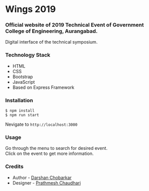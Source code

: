 # Wings 2019
### Official website of 2019 Technical Event of Government College of Engineering, Aurangabad.
  Digital interface of the technical symposium.  
  
### Technology Stack
 * HTML  
 * CSS  
 * Bootstrap  
 * JavaScript  
 * Based on Express Framework
  
### Installation
    $ npm install
    $ npm run start
  
  Nevigate to `http://localhost:3000`  
  
### Usage
  Go through the menu to search for desired event.  
  Click on the event to get more information.
  
### Credits  
* Author - [Darshan Chobarkar](https://www.linkedin.com/in/dchobarkar/)
* Designer - [Prathmesh Chaudhari](https://www.linkedin.com/in/prathmesh-chaudhari/)
